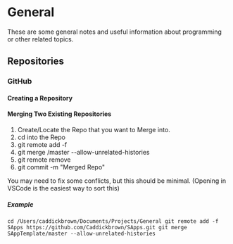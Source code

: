 # General
These are some general notes and useful information about programming or other related topics.

## Repositories
### GitHub
#### Creating a Repository

#### Merging Two Existing Repositories
1. Create/Locate the Repo that you want to Merge into.
2. cd into the Repo
3. git remote add -f <name> <url>
4. git merge <name>/master --allow-unrelated-histories
5. git remote remove <name>
6. git commit -m "Merged <name> Repo"

You may need to fix some conflicts, but this should be minimal. (Opening in VSCode is the easiest way to sort this)

##### Example
`
cd /Users/caddickbrown/Documents/Projects/General
git remote add -f SApps https://github.com/Caddickbrown/SApps.git
git merge SAppTemplate/master --allow-unrelated-histories
`
